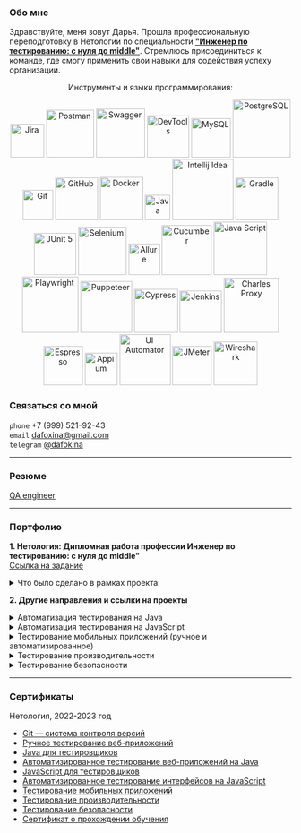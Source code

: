 ### Обо мне

Здравствуйте, меня зовут Дарья. Прошла профессиональную переподготовку в Нетологии по специальности 
[**"Инженер по тестированию: с нуля до middle"**](https://netology.ru/programs/qa-middle#/). 
Стремлюсь присоединиться к команде, где смогу применить свои навыки для содействия успеху организации.
<p align="center">
Инструменты и языки программирования:
<p align="center">
   <img width="60" title="Jira" src="https://img.shields.io/badge/-Jira-32CD32?style=for-the-badge&logo=jira&logoColor=white">
   <img width="85" title="Postman" src="https://img.shields.io/badge/-Postman-6A54DF?style=for-the-badge&logo=postman&logoColor=white">
   <img width="87" title="Swagger" src="https://img.shields.io/badge/-Swagger-32CD32?style=for-the-badge&logo=Swagger&logoColor=white">
   <img width="75" title="DevTools" src="https://img.shields.io/badge/-DevTools-6A54DF?logo=&style=for-the-badge&logoColor=white">
   <img width="70" title="MySQL" src="https://img.shields.io/badge/-MySQL-32CD32?style=for-the-badge&logo=MySQL&logoColor=white">
   <img width="103" title="PostgreSQL" src="https://img.shields.io/badge/-PostgreSQL-6A54DF?style=for-the-badge&logo=PostgreSQL&logoColor=white">
   <img width="54" title="Git" src="https://img.shields.io/badge/-Git-32CD32?logo=git&style=for-the-badge&logoColor=white">
   <img width="76" title="GitHub" src="https://img.shields.io/badge/-GitHub-6A54DF?style=for-the-badge&logo=GitHub">
   <img width="77" title="Docker" src="https://img.shields.io/badge/-Docker-32CD32?style=for-the-badge&logo=Docker&logoColor=white">
   <img width="45" title="Java" src="https://img.shields.io/badge/-Java-6A54DF?style=for-the-badge&logo=Java">
   <img width="109" title="Intellij Idea" src="https://img.shields.io/badge/IntelliJIDEA-32CD32.svg?style=for-the-badge&logo=intellij-idea&logoColor=white">
   <img width="76" title="Gradle" src="https://img.shields.io/badge/-Gradle-6A54DF?logo=gradle&style=for-the-badge">
   <img width="75" title="JUnit 5" src="https://img.shields.io/badge/-JUnit_5-32CD32?logo=junit5&style=for-the-badge&logoColor=white">
   <img width="86" title="Selenium" src="https://img.shields.io/badge/-Selenium-6A54DF?style=for-the-badge&logo=Selenium&logoColor=white">
   <img width="56" title="Allure" src="https://img.shields.io/badge/-Allure-32CD32?&style=for-the-badge">
   <img width="89" title="Cucumber" src="https://img.shields.io/badge/-Cucumber-6A54DF?style=for-the-badge&logo=Cucumber&logoColor=white">
   <img width="95" title="Java Script" src="https://img.shields.io/badge/-JavaScript-32CD32?style=for-the-badge&logo=JavaScript&logoColor=white">
   <img width="100" title="Playwright" src="https://img.shields.io/badge/-Playwright-6A54DF?style=for-the-badge&logo=Playwright&logoColor=white">
   <img width="92" title="Puppeteer" src="https://img.shields.io/badge/-Puppeteer-32CD32?style=for-the-badge&logo=Puppeteer&logoColor=white">
   <img width="78" title="Cypress" src="https://img.shields.io/badge/-Cypress-6A54DF?style=for-the-badge&logo=Cypress&logoColor=white">
   <img width="75" title="Jenkins" src="https://img.shields.io/badge/-Jenkins-32CD32?style=for-the-badge&logo=Jenkins&logoColor=white">
   <img width="98" title="Charles Proxy" src="https://img.shields.io/badge/-CharlesProxy-6A54DF?style=for-the-badge&logo=CharlesProxy&logoColor=white">
   <img width="70" title="Espresso" src="https://img.shields.io/badge/-Espresso-32CD32?style=for-the-badge&logo=Espresso">
   <img width="58" title="Appium" src="https://img.shields.io/badge/-Appium-6A54DF?style=for-the-badge&logo=Appium">
   <img width="91" title="UI Automator" src="https://img.shields.io/badge/-UIAutomator-32CD32?style=for-the-badge&logo=UIAutomator">
   <img width="70" title="JMeter" src="https://img.shields.io/badge/-JMeter-6A54DF?style=for-the-badge&logo=apache&logoColor=white">
   <img width="78" title="Wireshark" src="https://img.shields.io/badge/-Wireshark-32CD32?&style=for-the-badge">
</p>

### Связаться со мной 
`phone` +7 (999) 521-92-43 <br>
`email` dafoxina@gmail.com <br>
`telegram` [@dafokina](https://t.me/dafokina)
___
### Резюме
[QA engineer](https://docs.google.com/document/d/1TSCT2iDZ8hueDKts7W-oCsJM7dWOSdP_cR4OKziAeoc/edit?usp=sharing)
___
### Портфолио
**1. Нетология: Дипломная работа профессии Инженер по тестированию: с нуля до middle"** <br>
[Ссылка на задание]([https://github.com/netology-code/qamid-diplom])

<details>
  <summary>Что было сделано в рамках проекта:</summary>

- написала [**чек-лист**]([https://docs.google.com/spreadsheets/d/15YJiOt0RNHwI1rGuOKl2lF_f2KUyFNNZ/edit#gid=1474013527]).
функциональной и нефункциональной проверки приложения, включая функционал и UI елементы всех разделов;
- провела ручное тестирование, составила набор 
[**95 тест-кейсов**](https://docs.google.com/spreadsheets/d/1vHjyPISd3-K1KHmxQdC4k0CNVebzVVw9/edit#gid=716714085);
- автоматизировала тестирование с помощью использования эмулятора android устройства в Android Studio, через написание автотестов на языке Java с использованием инструментов Espresso.
- подключила к проекту инструмент составления отчетов Allure.

  </details>

**2. Другие направления и ссылки на проекты**
<details>
  <summary>Автоматизация тестирования на Java</summary>

* ["TestNG/Junit4/Junit5"]([https://github.com/dafokina/auto1]): `TestNG` , `Junit4`, `Junit5`
* ["Тестирование API/CI"]([https://github.com/dafokina/auto2.1]): `AppVeyor`, `Gradle`, `REST-assured`, `CI`
* ["Postman Echo"](https://github.com/dafokina/auto2.3): `Postman Echo`, `Gradle`
* ["Selenium: заказ карты"](https://github.com/dafokina/auto3): `Junit5`, `Gradle`, `Selenium`
* ["Заказ доставки карты (изменение даты)"](https://github.com/dafokina/auto5.1): `Junit5`, `Gradle`, `Selenide`, `JavaFaker`, `Lombok`
* ["Page Object's"](https://github.com/dafokina/auto6): `Junit5`, `Gradle`, `Selenide`, `Page Object`
* ["Docker/PostgreSQL"](https://github.com/dafokina/auto7): `Docker`, `PostgreSQL`</details>

<details>
  <summary>Автоматизация тестирования на JavaScript</summary>

* ["Puppeteer & Jest"](https://github.com/dafokina/jsaqa-code/tree/main/7.4/puppeteer): `Visual Studio Code`, `JS`, `Jest`, `Puppeteer`, `Cucumber`
* ["Автоматизация тестирования бронирования билетов в кинотеатр"](https://github.com/dafokina/autojs6) : `Visual Studio Code`, 
`JS`, `Cypress`, `Dashboard`
* ["Автоматизация с использованием Cypress"](https://github.com/dafokina/autojs7.1.2) : `Visual Studio Code`, 
`JS`, `Cypress`
* ["Автоматизация с использованием Cypress, добавление CI"](https://github.com/dafokina/autojs8) : `Visual Studio Code`, 
`JS`, `Cypress`, `Jenkins`</details>

<details>
  
  <summary>Тестирование мобильных приложений (ручное и автоматизированное)</summary>

* [Чек-лист](https://docs.google.com/spreadsheets/d/1jKyZdeLLSySUX-1VODJOtKvpCNmJLHrE/edit#gid=1590602191) 
тестирования функционала авторизации и регистрации [макета экрана](https://drive.google.com/file/d/1F-gtjUhO4rj9WWoVzXjpO0oxZapE8M0q/view)
* [Баг-репорты](https://docs.google.com/spreadsheets/d/14VEFzMNZuobEIYRwNITNyoRuBaCHYGUXYGmTRJqu1gE/edit#gid=0) 
приложение SheIn
* [Тестирование iOS-приложений](https://docs.google.com/spreadsheets/d/1Zdyur3rzVumTCQZ5EVN2VfBshm9hZdtWGKSt4Qx7fBA/edit#gid=0)
* [Тестирование Android-приложений](https://docs.google.com/spreadsheets/d/1ZmPb5-nPpETkx76CP6UlNPZwtr8I5KbTx5mpbYzxVpg/edit#gid=0)
* [Инструменты для тестирования МП. Среда разработки](https://docs.google.com/spreadsheets/d/1w60J19q8W7uVbS6g07SmyKwJrY_kxQvHvxkZMCFmX9c/edit#gid=0)
* [Снифферинг. Настройка и возможности](https://docs.google.com/spreadsheets/d/1u-n_g7mmia2bHMFE6oOohjCkMxQz0n_Zq8DYZIY-I3E/edit#gid=0)
* [Выбор устройств для тестирования](https://docs.google.com/spreadsheets/d/1e6_uWBBvcywYr7IPdne2A42RVHeM_uepARPvGFepaMU/edit#gid=0)
* [Особенности тестирования на мобильных устройствах](https://docs.google.com/spreadsheets/d/10MI_0NeHNR2KluntFkl0-SZV-3CLeahCI1rX86h_Xjg/edit#gid=0)
* ["UIAutomator. Автоматизация тестирования Android"](https://github.com/dafokina/automobile2)</details>

<details>
  <summary>Тестирование производительности</summary>

* [Планирование НТ](https://docs.google.com/document/d/1AIWYy2IhBCHzIhX17AdcYoyhVhHg_jUQWkAnRuzko2A/edit)
* [Подготовка стенда нагрузочного тестирования](https://github.com/dafokina/load)

</details>

<details>
  <summary>Тестирование безопасности</summary>

* [Работа с программными анализаторами трафика — сниферами](https://docs.google.com/document/d/1K6zQLdJbefHijam3mTa3s2QrQYjcdrDW-kYavJq_zmY/edit#heading=h.f74typu77k6)
* [Инъекции и уязвимости на уровне ОС](https://docs.google.com/document/d/1WBtigreISTp9lvmju6h8-nRqLq9JfLx2sYFtZ4b3Wuc/edit#heading=h.g0ihl9tu5cb3)
* [SQL, XSS, Code и другие инъекции](https://docs.google.com/document/d/1qjAaIaHa3_4lTKJdJIYLpAK7Hznzwxkn8QBJyHrhgxQ/edit#heading=h.ohpsz3dxe7h)

</details>

---
### Сертификаты

Нетология, 2022-2023 год
* [Git — система контроля версий](https://github.com/dafokina/dafokina/blob/master/pdf/gitCertificate.pdf)
* [Ручное тестирование веб-приложений](https://github.com/dafokina/dafokina/blob/master/pdf/manualTestingCertificate.pdf)
* [Java для тестировщиков](https://github.com/dafokina/dafokina/blob/master/pdf/javaCertificate.pdf)
* [Автоматизированное тестирование веб-приложений на Java](https://github.com/dafokina/dafokina/blob/master/pdf/autoTestingCertificate.pdf)
* [JavaScript для тестировщиков](https://github.com/dafokina/dafokina/blob/master/pdf/javaScriptCertificate.pdf)
* [Автоматизированное тестирование интерфейсов на JavaScript](https://github.com/dafokina/dafokina/blob/master/pdf/autoWebTestingCertificate.pdf)
* [Тестирование мобильных приложений](https://github.com/dafokina/dafokina/blob/master/pdf/mobileTestingcCertificate.pdf)
* [Тестирование производительности](https://github.com/dafokina/dafokina/blob/master/pdf/perfomanceTestingCertificate.pdf)
* [Тестирование безопасности](https://github.com/dafokina/dafokina/blob/master/pdf/securityTestingCertificate.pdf)
* [Сертификат о прохождении обучения](https://github.com/dafokina/dafokina/blob/master/pdf/gradutedCertificate.pdf)

